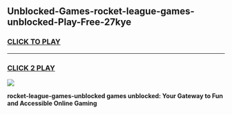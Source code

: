 
## Unblocked-Games-rocket-league-games-unblocked-Play-Free-27kye
<h3>
<a href="https://premium76.site?title=rocket-league-games-unblocked&ref=18A1">CLICK TO PLAY</a></h3>
<hr>

<h3>
<a href="https://premium76.site?title=rocket-league-games-unblocked&ref=18A1">CLICK 2 PLAY</a>
  
</h3>

<a href="https://premium76.site?title=rocket-league-games-unblocked&ref=18A1"><img src="https://clearcache.store/games.png"></a>


**rocket-league-games-unblocked games unblocked: Your Gateway to Fun and Accessible Online Gaming**
